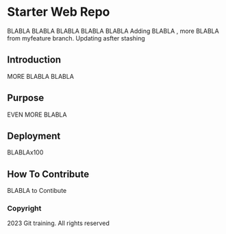 # Starter Web Repo
BLABLA BLABLA BLABLA BLABLA BLABLA
Adding BLABLA ,
more BLABLA from myfeature branch. Updating asfter stashing
## Introduction
MORE BLABLA BLABLA
## Purpose
EVEN MORE BLABLA
## Deployment
BLABLAx100
## How To Contribute

BLABLA to Contibute
### Copyright

2023 Git training.  All rights reserved